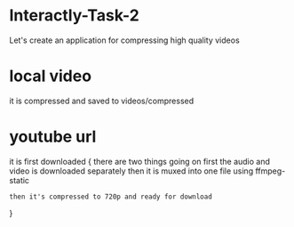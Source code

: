 # Interactly-Task-2
Let's create an application for compressing high quality videos

# local video 
it is compressed and saved to videos/compressed

# youtube url

it is first downloaded {
    there are two things going on first the audio and video is downloaded separately then it is muxed into one file using ffmpeg-static 

    then it's compressed to 720p and ready for download
}
